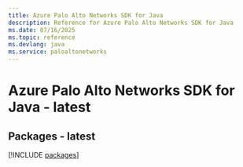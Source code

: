 ```yaml
---
title: Azure Palo Alto Networks SDK for Java
description: Reference for Azure Palo Alto Networks SDK for Java
ms.date: 07/16/2025
ms.topic: reference
ms.devlang: java
ms.service: paloaltonetworks
---
```

# Azure Palo Alto Networks SDK for Java - latest
## Packages - latest
[!INCLUDE [packages](palo-alto-networks-index.md)]